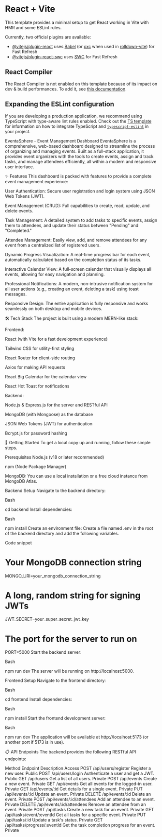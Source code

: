 # React + Vite

This template provides a minimal setup to get React working in Vite with HMR and some ESLint rules.

Currently, two official plugins are available:

- [@vitejs/plugin-react](https://github.com/vitejs/vite-plugin-react/blob/main/packages/plugin-react) uses [Babel](https://babeljs.io/) (or [oxc](https://oxc.rs) when used in [rolldown-vite](https://vite.dev/guide/rolldown)) for Fast Refresh
- [@vitejs/plugin-react-swc](https://github.com/vitejs/vite-plugin-react/blob/main/packages/plugin-react-swc) uses [SWC](https://swc.rs/) for Fast Refresh

## React Compiler

The React Compiler is not enabled on this template because of its impact on dev & build performances. To add it, see [this documentation](https://react.dev/learn/react-compiler/installation).

## Expanding the ESLint configuration

If you are developing a production application, we recommend using TypeScript with type-aware lint rules enabled. Check out the [TS template](https://github.com/vitejs/vite/tree/main/packages/create-vite/template-react-ts) for information on how to integrate TypeScript and [`typescript-eslint`](https://typescript-eslint.io) in your project.




EventaSphere - Event Management Dashboard
EventaSphere is a comprehensive, web-based dashboard designed to streamline the process of organizing and managing events. Built as a full-stack application, it provides event organizers with the tools to create events, assign and track tasks, and manage attendees efficiently, all within a modern and responsive user interface.

✨ Features
This dashboard is packed with features to provide a complete event management experience:

User Authentication: Secure user registration and login system using JSON Web Tokens (JWT).

Event Management (CRUD): Full capabilities to create, read, update, and delete events.

Task Management: A detailed system to add tasks to specific events, assign them to attendees, and update their status between "Pending" and "Completed."

Attendee Management: Easily view, add, and remove attendees for any event from a centralized list of registered users.

Dynamic Progress Visualization: A real-time progress bar for each event, automatically calculated based on the completion status of its tasks.

Interactive Calendar View: A full-screen calendar that visually displays all events, allowing for easy navigation and planning.

Professional Notifications: A modern, non-intrusive notification system for all user actions (e.g., creating an event, deleting a task) using toast messages.

Responsive Design: The entire application is fully responsive and works seamlessly on both desktop and mobile devices.

🛠️ Tech Stack
The project is built using a modern MERN-like stack:

Frontend:

React (with Vite for a fast development experience)

Tailwind CSS for utility-first styling

React Router for client-side routing

Axios for making API requests

React Big Calendar for the calendar view

React Hot Toast for notifications

Backend:

Node.js & Express.js for the server and RESTful API

MongoDB (with Mongoose) as the database

JSON Web Tokens (JWT) for authentication

Bcrypt.js for password hashing

🚀 Getting Started
To get a local copy up and running, follow these simple steps.

Prerequisites
Node.js (v18 or later recommended)

npm (Node Package Manager)

MongoDB: You can use a local installation or a free cloud instance from MongoDB Atlas.

Backend Setup
Navigate to the backend directory:

Bash

cd backend
Install dependencies:

Bash

npm install
Create an environment file:
Create a file named .env in the root of the backend directory and add the following variables.

Code snippet

# Your MongoDB connection string
MONGO_URI=your_mongodb_connection_string

# A long, random string for signing JWTs
JWT_SECRET=your_super_secret_jwt_key

# The port for the server to run on
PORT=5000
Start the backend server:

Bash

npm run dev
The server will be running on http://localhost:5000.

Frontend Setup
Navigate to the frontend directory:

Bash

cd frontend
Install dependencies:

Bash

npm install
Start the frontend development server:

Bash

npm run dev
The application will be available at http://localhost:5173 (or another port if 5173 is in use).

📋 API Endpoints
The backend provides the following RESTful API endpoints:

Method	Endpoint	Description	Access
POST	/api/users/register	Register a new user.	Public
POST	/api/users/login	Authenticate a user and get a JWT.	Public
GET	/api/users	Get a list of all users.	Private
POST	/api/events	Create a new event.	Private
GET	/api/events	Get all events for the logged-in user.	Private
GET	/api/events/:id	Get details for a single event.	Private
PUT	/api/events/:id	Update an event.	Private
DELETE	/api/events/:id	Delete an event.	Private
POST	/api/events/:id/attendees	Add an attendee to an event.	Private
DELETE	/api/events/:id/attendees	Remove an attendee from an event.	Private
POST	/api/tasks	Create a new task for an event.	Private
GET	/api/tasks/event/:eventId	Get all tasks for a specific event.	Private
PUT	/api/tasks/:id	Update a task's status.	Private
GET	/api/tasks/progress/:eventId	Get the task completion progress for an event.	Private
